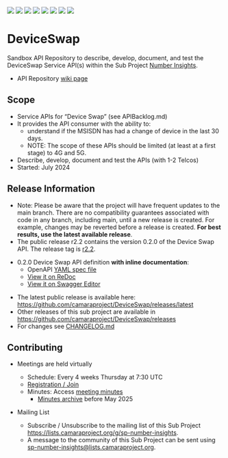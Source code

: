 <a href="https://github.com/camaraproject/DeviceSwap/commits/" title="Last Commit"><img src="https://img.shields.io/github/last-commit/camaraproject/DeviceSwap?style=plastic"></a>
<a href="https://github.com/camaraproject/DeviceSwap/issues" title="Open Issues"><img src="https://img.shields.io/github/issues/camaraproject/DeviceSwap?style=plastic"></a>
<a href="https://github.com/camaraproject/DeviceSwap/pulls" title="Open Pull Requests"><img src="https://img.shields.io/github/issues-pr/camaraproject/DeviceSwap?style=plastic"></a>
<a href="https://github.com/camaraproject/DeviceSwap/graphs/contributors" title="Contributors"><img src="https://img.shields.io/github/contributors/camaraproject/DeviceSwap?style=plastic"></a>
<a href="https://github.com/camaraproject/DeviceSwap" title="Repo Size"><img src="https://img.shields.io/github/repo-size/camaraproject/DeviceSwap?style=plastic"></a>
<a href="https://github.com/camaraproject/DeviceSwap/blob/main/LICENSE" title="License"><img src="https://img.shields.io/badge/License-Apache%202.0-green.svg?style=plastic"></a>
<a href="https://github.com/camaraproject/DeviceSwap/releases/latest" title="Latest Release"><img src="https://img.shields.io/github/release/camaraproject/DeviceSwap?style=plastic"></a>
<a href="https://github.com/camaraproject/Governance/blob/main/ProjectStructureAndRoles.md" title="Sandbox API Repository"><img src="https://img.shields.io/badge/Sandbox%20API%20Repository-yellow?style=plastic"></a>

# DeviceSwap

Sandbox API Repository to describe, develop, document, and test the DeviceSwap Service API(s) within the Sub Project [Number Insights](https://lf-camaraproject.atlassian.net/wiki/x/BYEpBQ).

* API Repository [wiki page](https://lf-camaraproject.atlassian.net/wiki/x/ijLe)

## Scope
* Service APIs for “Device Swap” (see APIBacklog.md)  
* It provides the API consumer with the ability to:  
  * understand if the MSISDN has had a change of device in the last 30 days.
  * NOTE: The scope of these APIs should be limited (at least at a first stage) to 4G and 5G.  
* Describe, develop, document and test the APIs (with 1-2 Telcos)  
* Started: July  2024

## Release Information
* Note: Please be aware that the project will have frequent updates to the main branch. There are no compatibility guarantees associated with code in any branch, including main, until a new release is created. For example, changes may be reverted before a release is created. **For best results, use the latest available release**.
* The public release r2.2 contains the version 0.2.0 of the Device Swap API. The release tag is [r2.2](https://github.com/camaraproject/DeviceSwap/tree/r2.2).
- 0.2.0 Device Swap API definition **with inline documentation**:
  - OpenAPI [YAML spec file](https://github.com/camaraproject/DeviceSwap/blob/r2.2/code/API_definitions/device-swap.yaml)
  - [View it on ReDoc](https://redocly.github.io/redoc/?url=https://raw.githubusercontent.com/camaraproject/DeviceSwap/r2.2/code/API_definitions/device-swap.yaml&nocors)
  - [View it on Swagger Editor](https://editor.swagger.io/?url=https://raw.githubusercontent.com/camaraproject/DeviceSwap/r2.2/code/API_definitions/device-swap.yaml)
* The latest public release is available here: https://github.com/camaraproject/DeviceSwap/releases/latest
* Other releases of this sub project are available in https://github.com/camaraproject/DeviceSwap/releases
* For changes see [CHANGELOG.md](https://github.com/camaraproject/DeviceSwap/blob/main/CHANGELOG.md)

## Contributing
* Meetings are held virtually
    * Schedule: Every 4 weeks Thursday at 7:30 UTC
    * [Registration / Join](https://zoom-lfx.platform.linuxfoundation.org/meeting/94893248838?password=05b2197d-309e-41ef-aadf-639f71ef7f38)
    * Minutes: Access [meeting minutes](https://lf-camaraproject.atlassian.net/wiki/x/hDze)
      *  [Minutes archive](https://lf-camaraproject.atlassian.net/wiki/x/5VPe) before May 2025

* Mailing List
    * Subscribe / Unsubscribe to the mailing list of this Sub Project <https://lists.camaraproject.org/g/sp-number-insights>.
    * A message to the community of this Sub Project can be sent using <sp-number-insights@lists.camaraproject.org>.


